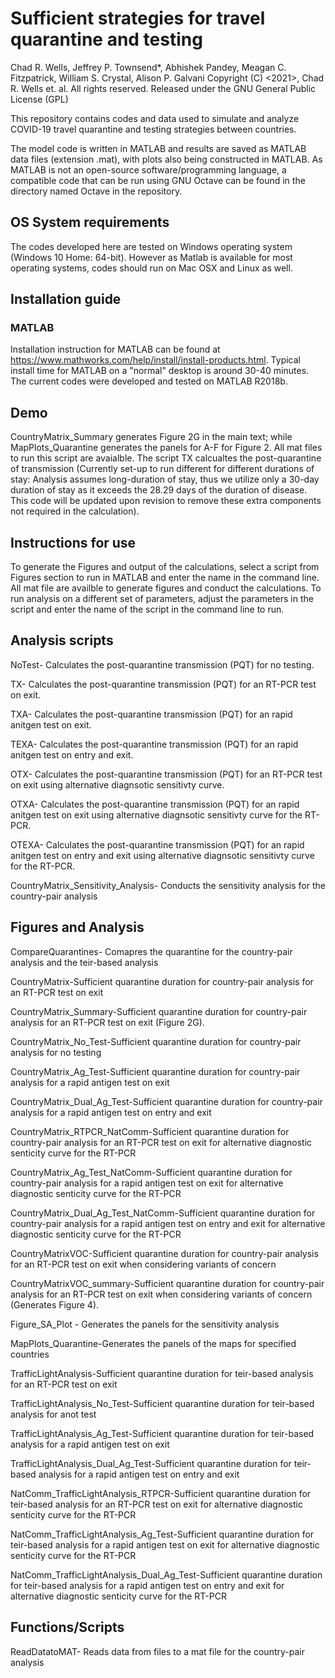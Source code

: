 # Sufficient strategies for travel quarantine and testing
Chad R. Wells, Jeffrey P. Townsend*, Abhishek Pandey, Meagan C. Fitzpatrick, William S. Crystal, Alison P. Galvani
Copyright (C) <2021>, Chad R. Wells et. al. All rights reserved. Released under the GNU General Public License (GPL)

This repository contains codes and data used to simulate and analyze COVID-19 travel quarantine and testing strategies between countries.

The model code is written in MATLAB and results are saved as MATLAB data files (extension .mat), with plots also being constructed in MATLAB. As MATLAB is not an open-source software/programming language, a compatible code that can be run using GNU Octave can be found in the directory named Octave in the repository.

## OS System requirements
The codes developed here are tested on Windows operating system (Windows 10 Home: 64-bit). However as Matlab is available for most operating systems, codes should run on Mac OSX and Linux as well.

## Installation guide
### MATLAB
Installation instruction for MATLAB can be found at https://www.mathworks.com/help/install/install-products.html. Typical install time for MATLAB on a "normal" desktop is around 30-40 minutes. The current codes were developed and tested on MATLAB R2018b.

## Demo
CountryMatrix_Summary generates Figure 2G in the main text; while MapPlots_Quarantine generates the panels for A-F for Figure 2. All mat files to run this script are avaialble. The script TX calcualtes the post-quarantine of transmission (Currently set-up to run different for different durations of stay: Analysis assumes long-duration of stay, thus we utilize only a 30-day duration of stay as it exceeds the 28.29 days of the duration of disease. This code will be updated upon revision to remove these extra components not required in the calculation).

## Instructions for use
To generate the Figures and output of the calculations, select a script from Figures section to run in MATLAB and enter the name in the command line. All mat file are availble to generate figures and conduct the calculations. To run analysis on a different set of parameters, adjust the parameters in the script and enter the name of the script in the command line to run.

## Analysis scripts
NoTest- Calculates the post-quarantine transmission (PQT) for no testing.

TX- Calculates the post-quarantine transmission (PQT) for an RT-PCR test on exit.

TXA- Calculates the post-quarantine transmission (PQT) for an rapid anitgen test on exit.

TEXA- Calculates the post-quarantine transmission (PQT) for an rapid anitgen test on entry and exit.

OTX- Calculates the post-quarantine transmission (PQT) for an RT-PCR test on exit using alternative diagnsotic sensitivty curve.

OTXA- Calculates the post-quarantine transmission (PQT) for an rapid anitgen test on exit using alternative diagnsotic sensitivty curve for the RT-PCR.

OTEXA- Calculates the post-quarantine transmission (PQT) for an rapid anitgen test on entry and exit using alternative diagnsotic sensitivty curve for the RT-PCR.

CountryMatrix_Sensitivity_Analysis- Conducts the sensitivity analysis for the country-pair analysis

## Figures and Analysis
CompareQuarantines- Comapres the quarantine for the country-pair analysis and the teir-based analysis

CountryMatrix-Sufficient quarantine duration for country-pair analysis for an RT-PCR test on exit

CountryMatrix_Summary-Sufficient quarantine duration for country-pair analysis for an RT-PCR test on exit (Figure 2G).

CountryMatrix_No_Test-Sufficient quarantine duration for country-pair analysis for no testing

CountryMatrix_Ag_Test-Sufficient quarantine duration for country-pair analysis for a rapid antigen test on exit

CountryMatrix_Dual_Ag_Test-Sufficient quarantine duration for country-pair analysis for a rapid antigen test on entry and exit

CountryMatrix_RTPCR_NatComm-Sufficient quarantine duration for country-pair analysis for an RT-PCR test on exit for alternative diagnostic senticity curve for the RT-PCR

CountryMatrix_Ag_Test_NatComm-Sufficient quarantine duration for country-pair analysis for a rapid antigen test on exit for alternative diagnostic senticity curve for the RT-PCR

CountryMatrix_Dual_Ag_Test_NatComm-Sufficient quarantine duration for country-pair analysis for a rapid antigen test on entry and exit for alternative diagnostic senticity curve for the RT-PCR

CountryMatrixVOC-Sufficient quarantine duration for country-pair analysis for an RT-PCR test on exit when considering variants of concern

CountryMatrixVOC_summary-Sufficient quarantine duration for country-pair analysis for an RT-PCR test on exit when considering variants of concern (Generates Figure 4).

Figure_SA_Plot - Generates the panels for the sensitivity analysis

MapPlots_Quarantine-Generates the panels of the maps for specified countries

TrafficLightAnalysis-Sufficient quarantine duration for teir-based analysis for an RT-PCR test on exit

TrafficLightAnalysis_No_Test-Sufficient quarantine duration for teir-based analysis for anot test

TrafficLightAnalysis_Ag_Test-Sufficient quarantine duration for teir-based analysis for a rapid antigen test on exit

TrafficLightAnalysis_Dual_Ag_Test-Sufficient quarantine duration for teir-based analysis for a rapid antigen test on entry and exit

NatComm_TrafficLightAnalysis_RTPCR-Sufficient quarantine duration for teir-based analysis for an RT-PCR test on exit for alternative diagnostic senticity curve for the RT-PCR

NatComm_TrafficLightAnalysis_Ag_Test-Sufficient quarantine duration for teir-based analysis for a rapid antigen test on exit for alternative diagnostic senticity curve for the RT-PCR

NatComm_TrafficLightAnalysis_Dual_Ag_Test-Sufficient quarantine duration for teir-based analysis for a rapid antigen test on entry and exit for alternative diagnostic senticity curve for the RT-PCR

## Functions/Scripts
ReadDatatoMAT- Reads data from files to a mat file for the country-pair analysis
